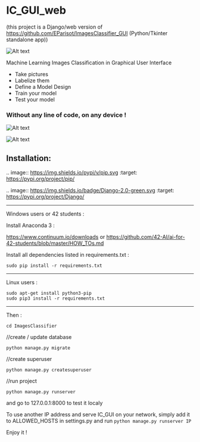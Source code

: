 # IC_GUI_web

(this project is a Django/web version of https://github.com/EParisot/ImagesClassifier_GUI (Python/Tkinter standalone app))

![Alt text](/screenshot_IC_GUI.bmp?raw=true "IC_GUI")

Machine Learning Images Classification in Graphical User Interface
* Take pictures
* Labelize them
* Define a Model Design
* Train your model 
* Test your model

### Without any line of code, on any device !

![Alt text](/screenshot_model.bmp?raw=true "Model")

![Alt text](/screenshot_training.bmp?raw=true "Training")

## Installation:

.. image:: https://img.shields.io/pypi/v/pip.svg
   :target: https://pypi.org/project/pip/

.. image:: https://img.shields.io/badge/Django-2.0-green.svg
   :target: https://pypi.org/project/Django/


-----------------------------------------

Windows users or 42 students :

Install Anaconda 3 :

https://www.continuum.io/downloads
or
https://github.com/42-AI/ai-for-42-students/blob/master/HOW_TOs.md

Install all dependencies listed in requirements.txt :
```
sudo pip install -r requirements.txt
```

-----------------------------------------

Linux users :
```
sudo apt-get install python3-pip
sudo pip3 install -r requirements.txt
```

-----------------------------------------

Then :
```
cd ImagesClassifier
```

//create / update database
```
python manage.py migrate
```

//create superuser
```
python manage.py createsuperuser
```

//run project
```
python manage.py runserver
```

and go to 127.0.0.1:8000 to test it localy

To use another IP address and serve IC_GUI on your network, simply add it to ALLOWED_HOSTS in settings.py and run ```python manage.py runserver IP```

Enjoy it !
